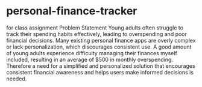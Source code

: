 # personal-finance-tracker
for class assignment
Problem Statement
Young adults often struggle to track their spending habits effectively, leading to overspending and poor financial decisions. Many existing personal finance apps are overly complex or lack personalization, which discourages consistent use.  A good amount of young adults experience difficulty managing their finances myself included, resulting in an average of $500 in monthly overspending. Therefore a need for a simplified and personalized solution that encourages consistent financial awareness and helps users make informed decisions is needed.
